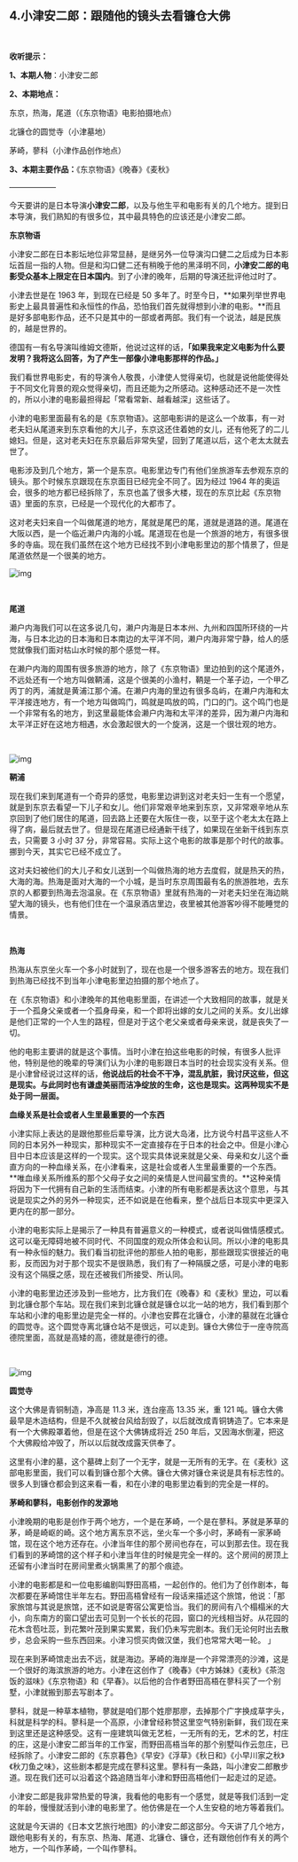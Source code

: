 ## 4.小津安二郎：跟随他的镜头去看镰仓大佛
  


**收听提示：**


**1、本期人物**：小津安二郎


**2、本期地点：**


东京，热海，尾道（《东京物语》电影拍摄地点）


北镰仓的圆觉寺（小津墓地）


茅崎，蓼科（小津作品创作地点）


**3、本期主要作品：**《东京物语》《晚春》《麦秋》


——————


今天要讲的是日本导演**小津安二郎**，以及与他生平和电影有关的几个地方。提到日本导演，我们熟知的有很多位，其中最具特色的应该还是小津安二郎。


**东京物语**


小津安二郎在日本影坛地位非常显赫，是继另外一位导演沟口健二之后成为日本影坛首屈一指的人物。但是和沟口健二还有稍晚于他的黑泽明不同，**小津安二郎的电影受众基本上限定在日本国内**。到了小津的晚年，后期的导演还批评他过时了。


小津去世是在 1963 年，到现在已经是 50 多年了。时至今日，**如果列举世界电影史上最具普遍性和永恒性的作品，恐怕我们首先就得想到小津的电影。**而且是好多部电影作品，还不只是其中的一部或者两部。我们有一个说法，越是民族的，越是世界的。


德国有一有名导演叫维姆文德斯，他说过这样的话，**「如果我来定义电影为什么要发明？我将这么回答，为了产生一部像小津电影那样的作品。」**


我们看世界电影史，有的导演令人敬畏，小津使人觉得亲切，也就是说他能使得处于不同文化背景的观众觉得亲切，而且还能为之所感动。这种感动还不是一次性的，所以小津的电影最担得起「常看常新、越看越深」这些话了。


小津的电影里面最有名的是《东京物语》。这部电影讲的是这么一个故事，有一对老夫妇从尾道来到东京看他的大儿子，东京这还住着她的女儿，还有他死了的二儿媳妇。但是，这对老夫妇在东京最后非常失望，回到了尾道以后，这个老太太就去世了。


电影涉及到几个地方，第一个是东京。电影里边专门有他们坐旅游车去参观东京的镜头。那个时候东京跟现在东京面目已经完全不同了。因为经过 1964 年的奥运会，很多的地方都已经拆除了，东京也盖了很多大楼，现在的东京比起《东京物语》里面的东京，已经是一个现代化的大都市了。


这对老夫妇来自一个叫做尾道的地方，尾就是尾巴的尾，道就是道路的道。尾道在大阪以西，是一个临近濑户内海的小城。尾道现在也是一个旅游的地方，有很多很多的寺庙。现在我们虽然在这个地方已经找不到小津电影里边的那个情景了，但是尾道依然是一个很美的地方。


  



![img](https://pic2.zhimg.com/v2-65fee9a1ed571b09e2962bfd42eb8e65.webp)

                   


**尾道**


濑户内海我们可以在这多说几句，濑户内海是日本本州、九州和四国所环绕的一片海，与日本北边的日本海和日本南边的太平洋不同，濑户内海非常宁静，给人的感觉就像我们面对枯山水时候的那个感觉一样。


在濑户内海的周围有很多旅游的地方，除了《东京物语》里边拍到的这个尾道外，不远处还有一个地方叫做鞆浦，这是个很美的小渔村，鞆是一个革子边，一个甲乙丙丁的丙，浦就是黄浦江那个浦。在濑户内海的里边有很多岛屿，在濑户内海和太平洋接连地方，有一个地方叫做鸣门，鸣就是鸣放的鸣，门口的门。这个鸣门也是一个非常有名的地方，到这里最能体会濑户内海和太平洋的差异，因为濑户内海和太平洋正好在这地方相遇，水会激起很大的一个旋涡，这是一个很壮观的地方。


 


![img](https://pic2.zhimg.com/v2-82efc73c671a560a4ae21cfc7478b41b.webp)

  



**鞆浦**


现在我们来到尾道有一个奇异的感觉，电影里边讲到这对老夫妇一生有一个愿望，就是到东京去看望一下儿子和女儿。他们非常艰辛地来到东京，又非常艰辛地从东京回到了他们居住的尾道，回去路上还要在大阪住一夜，以至于这个老太太在路上得了病，最后就去世了。但是现在尾道已经通新干线了，如果现在坐新干线到东京去，只需要 3 小时 37 分，非常容易。实际上这个电影的故事是那个时代的故事。挪到今天，其实它已经不成立了。


这对夫妇被他们的大儿子和女儿送到一个叫做热海的地方去度假，就是热天的热，大海的海。热海是面对大海的一个小城，是当时东京周围最有名的旅游胜地，去东京的人都要到热海去泡温泉。在《东京物语》里就有热海的一对老夫妇坐在海边眺望大海的镜头，也有他们住在一个温泉酒店里边，夜里被其他游客吵得不能睡觉的情景。


 


**热海**


热海从东京坐火车一个多小时就到了，现在也是一个很多游客去的地方。现在我们到热海已经找不到当年小津电影里边拍摄的那个地点了。


在《东京物语》和小津晚年的其他电影里面，在讲述一个大致相同的故事，就是关于一个孤身父亲或者一个孤身母亲，和一个即将出嫁的女儿之间的关系。女儿出嫁是他们正常的一个人生的路程，但是对于这个老父亲或者母亲来说，就是丧失了一切。


他的电影主要讲的就是这个事情。当时小津在拍这些电影的时候，有很多人批评他，特别是他的晚辈的导演们认为小津的电影跟日本当时的社会现实没有关系。但是小津曾经说过这样的话，**他说战后的社会不干净，混乱肮脏，我讨厌这些，但这是现实。与此同时也有谦虚美丽而洁净绽放的生命，这也是现实。这两种现实不是处于同一层面。**


**血缘关系是社会或者人生里最重要的一个东西**


小津实际上表达的是跟他那些后辈导演，比方说大岛渚，比方说今村昌平这些人不同的日本另外一种现实，那种现实不一定直接存在于日本的社会之中。但是小津心目中日本应该是这样的一个现实。这个现实具体说来就是父亲、母亲和女儿这个垂直方向的一种血缘关系，在小津看来，这是社会或者人生里最重要的一个东西。**唯血缘关系所维系的那个父母子女之间的亲情是人世间最宝贵的。**这种亲情将因为下一代拥有自己新的生活而结束。小津的所有电影都是表达这个意思，与其说是现实之外的另外一种现实，还不如说是在他看来，整个战后日本现实中更深入更内在的那一部分。


小津的电影实际上是揭示了一种具有普遍意义的一种模式，或者说叫做情感模式。这可以毫无障碍地被不同时代、不同国度的观众所体会和认同。所以小津的电影具有一种永恒的魅力。我们看当初批评他的那些人拍的电影，那些跟现实很接近的电影，反而因为对于那个现实不是很熟悉，我们有了一种隔膜之感，可是小津的电影没有这个隔膜之感，现在还被我们所接受、所认同。


小津的电影里边还涉及到一些地方，比方我们在《晚春》和《麦秋》里边，可以看到北镰仓那个车站。现在我们来到北镰仓就是镰仓以北一站的地方，我们看到那个车站和小津的电影里边是完全一样的。小津也安葬在北镰仓，小津的墓就在北镰仓的圆觉寺。这个圆觉寺离北镰仓站不是很远，可以走到。镰仓大佛位于一座寺院高德院里面，高就是高矮的高，德就是德行的德。


 


![img](https://pic2.zhimg.com/v2-a316490952b99bce77e235089683a57c.webp)

  



**圆觉寺**


这个大佛是青铜制造，净高是 11.3 米，连台座高 13.35 米，重 121 吨。镰仓大佛最早是木造结构，但是不久就被台风给刮毁了，以后就改成青铜铸造了。它本来是有一个大佛殿罩着他，但是在这个大佛铸成将近 250 年后，又因海水倒灌，把这个大佛殿给冲毁了，所以以后就改成露天供奉了。


这里有小津的墓，这个墓碑上刻了一个无字，就是一无所有的无字。在《麦秋》这部电影里面，我们可以看到镰仓那个大佛。镰仓大佛对镰仓来说是具有标志性的。很多人到镰仓都会到这来看一看，和在小津的电影里边看到的完全是一样的。


**茅崎和蓼科，电影创作的发源地**


小津晚期的电影是创作于两个地方，一个是在茅崎，一个是在蓼科。茅就是茅草的茅，崎是崎岖的崎。这个地方离东京不远，坐火车一个多小时，茅崎有一家茅崎馆，现在这个地方还存在。小津当年住的那个房间也存在，可以到那去住。现在我们看到的茅崎馆的这个样子和小津当年住的时候是完全一样的。这个房间的房顶上还留有小津当时在房间里煮火锅熏黑了的那个痕迹。


小津的电影都是和一位电影编剧叫野田高梧，一起创作的。他们为了创作剧本，每次都要在茅崎馆住半年左右。野田高梧曾经有一段话来描述这个旅馆，他说：「那家旅馆与其说是旅馆，还不如说是寄宿公寓更恰当。我们的房间有八个榻榻米的大小，向东南方的窗口望出去可见到一个长长的花园，窗口的光线相当好。从花园的花木含苞吐蕊，到花繁叶茂到果实累累，我们仍未写完剧本。我们无论何时出去散步，总会采购一些东西回来。小津习惯买肉做汉堡，我们也常常大喝一轮。 」


现在来到茅崎馆走出去不远，就是海边。茅崎的海岸是一个非常漂亮的沙滩，这是一个很好的海滨旅游的地方。小津在这创作了《晚春》《中方姊妹》《麦秋》《茶泡饭的滋味》《东京物语》和《早春》。以后他的合作者野田高梧在蓼科买了一个别墅，小津就搬到那去写剧本了。


蓼科，就是一种草本植物，蓼就是咱们那个姓廖那廖，去掉那个广字换成草字头，科就是科学的科。蓼科是一个高原，小津曾经称赞这里空气特别新鲜，我们现在来到这里还是这种感受。这有一座建筑叫做无艺桩，一无所有的无，艺术的艺，村庄的庄，这是小津安二郎当年的工作室，而野田高梧当年的那个别墅叫作云忽庄，已经拆除了。小津安二郎的《东京暮色》《早安》《浮草》《秋日和》《小早川家之秋》《秋刀鱼之味》，这些剧本都是完成在蓼科这里。蓼科有一条路，叫小津安二郎散步道。现在我们还可以沿着这个路追随当年小津和野田高梧他们一起走过的足迹。


小津安二郎是我非常热爱的导演，我看他的电影有一个感觉，就是等我们活到一定的年龄，慢慢就活到小津的电影里了。他仿佛是在一个人生安稳的地方等着我们。


这就是今天讲的《日本文艺旅行地图》的小津安二郎这部分。今天讲了几个地方，跟他电影有关的，有东京、热海、尾道、北镰仓、镰仓，还有跟他创作有关的两个地方，一个叫作茅崎，一个叫作蓼科。

